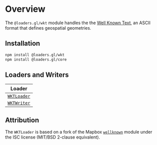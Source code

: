 # Overview

The `@loaders.gl/wkt` module handles the the [Well Known Text](https://en.wikipedia.org/wiki/Well-known_text_representation_of_geometry), an ASCII format that defines geospatial geometries.

## Installation

```bash
npm install @loaders.gl/wkt
npm install @loaders.gl/core
```

## Loaders and Writers

| Loader                                                   |
| -------------------------------------------------------- |
| [`WKTLoader`](modules/wkt/docs/api-reference/wkt-loader) |
| [`WKTWriter`](modules/wkt/docs/api-reference/wkt-writer) |

## Attribution

The `WKTLoader` is based on a fork of the Mapbox [`wellknown`](https://github.com/mapbox/wellknown) module under the ISC license (MIT/BSD 2-clause equivalent).
